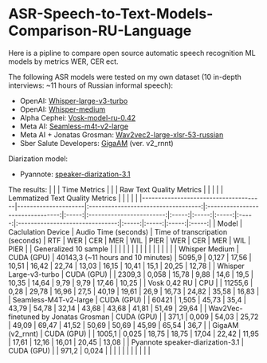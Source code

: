 # ASR-Speech-to-Text-Models-Comparison-RU-Language
Here is a pipline to compare open source automatic speech recognition ML models by metrics WER, CER ect.

The following ASR models were tested on my own dataset (10 in-depth interviews: ~11 hours of Russian informal speech):
- OpenAI: [Whisper-large-v3-turbo](https://huggingface.co/openai/whisper-large-v3-turbo)
- OpenAI: [Whisper-medium](https://huggingface.co/openai/whisper-medium)
- Alpha Cephei: [Vosk-model-ru-0.42](https://alphacephei.com/vosk)
- Meta AI: [Seamless-m4t-v2-large](https://huggingface.co/facebook/seamless-m4t-v2-large)
- Meta AI + Jonatas Grosman: [Wav2vec2-large-xlsr-53-russian](https://huggingface.co/jonatasgrosman/wav2vec2-large-xlsr-53-russian)
- Sber Salute Developers: [GigaAM](https://github.com/salute-developers/GigaAM) (ver. v2_rnnt)

Diarization model: 
- Pyannote: [speaker-diarization-3.1](https://huggingface.co/pyannote/speaker-diarization-3.1)

The results:
|                                      |                     |             Time Metrics            |                                  |       | Raw Text Quality Metrics |       |       |       |       | Lemmatized Text Quality Metrics |       |       |       |       |
|--------------------------------------|---------------------|:-----------------------------------:|:--------------------------------:|:-----:|:------------------------:|:-----:|:-----:|:-----:|:-----:|:-------------------------------:|:-----:|:-----:|:-----:|:-----:|
| Model                                | Caclulation Device  |         Audio Time (seconds)        | Time of transcripation (seconds) |  RTF  |            WER           |  CER  |  MER  |  WIL  |  PIER |               WER               |  CER  |  MER  |  WIL  |  PIER |
| Generalized 10 sample                |                     |                                     |                                  |       |                          |       |       |       |       |                                 |       |       |       |       |
| Whisper Medium                       | CUDA (GPU)          | 40143,3  (~11 hours and 10 minutes) |                           5095,9 | 0,127 |                    17,56 | 10,51 | 16,42 | 22,74 | 13,03 |                           16,15 | 10,41 |  15,1 | 20,25 | 12,78 |
| Whisper Large-v3-turbo               | CUDA (GPU)          |                                     |                           2309,3 | 0,058 |                    15,78 |  9,88 |  14,6 |  19,5 | 10,35 |                           14,64 |  9,79 |  9,79 | 17,46 | 10,25 |
| Vosk 0,42 RU                         | CPU                 |                                     |                          11255,6 |  0,28 |                    29,78 | 16,96 |  27,5 | 40,19 | 19,61 |                            26,9 | 16,73 | 24,82 | 35,58 | 16,83 |
| Seamless-M4T-v2-large                | CUDA (GPU)          |                                     |                            60421 | 1,505 |                    45,73 |  35,4 | 43,79 | 54,78 | 32,14 |                           43,68 | 43,68 | 41,81 | 51,49 | 29,64 |
| Wav2Vec-finetuned by Jonatas Grosman | CUDA (GPU)          |                                     |                            371,1 | 0,009 |                    54,03 | 25,72 | 49,09 | 69,47 | 41,52 |                           50,69 | 50,69 | 45,99 | 65,54 |  36,7 |
| GigaAM (v2_rnnt)                     | CUDA (GPU)          |                                     |                           1005,1 | 0,025 |                    18,75 | 18,75 | 17,04 | 22,42 | 11,95 |                           17,61 | 12,16 | 16,01 | 20,45 | 13,08 |
| Pyannote speaker-diarization-3.1     | CUDA (GPU)          |                                     |                            971,2 | 0,024 |                          |       |       |       |       |                                 |       |       |       |       |						

